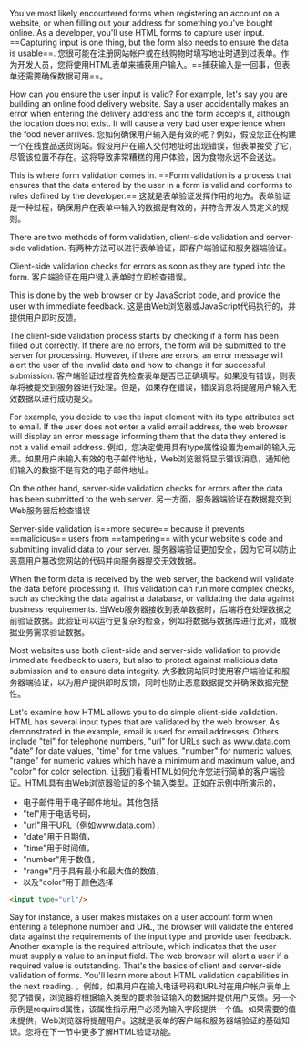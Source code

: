 You've most likely encountered forms when registering an account on a website, or when filling out your address for something you've bought online. As a developer, you'll use HTML forms to capture user input. ==Capturing input is one thing, but the form also needs to ensure the data is usable==. 
您很可能在注册网站帐户或在线购物时填写地址时遇到过表单。作为开发人员，您将使用HTML表单来捕获用户输入。==捕获输入是一回事，但表单还需要确保数据可用==。

How can you ensure the user input is valid? For example, let's say you are building an online food delivery website. Say a user accidentally makes an error when entering the delivery address and the form accepts it, although the location does not exist. It will cause a very bad user experience when the food never arrives. 
您如何确保用户输入是有效的呢？例如，假设您正在构建一个在线食品送货网站。假设用户在输入交付地址时出现错误，但表单接受了它，尽管该位置不存在。这将导致非常糟糕的用户体验，因为食物永远不会送达。

This is where form validation comes in. ==Form validation is a process that ensures that the data entered by the user in a form is valid and conforms to rules defined by the developer.== 
这就是表单验证发挥作用的地方。表单验证是一种过程，确保用户在表单中输入的数据是有效的，并符合开发人员定义的规则。

There are two methods of form validation, client-side validation and server-side validation. 
有两种方法可以进行表单验证，即客户端验证和服务器端验证。

Client-side validation checks for errors as soon as they are typed into the form. 
客户端验证在用户键入表单时立即检查错误。

This is done by the web browser or by JavaScript code, and provide the user with immediate feedback. 
这是由Web浏览器或JavaScript代码执行的，并提供用户即时反馈。

The client-side validation process starts by checking if a form has been filled out correctly. If there are no errors, the form will be submitted to the server for processing. However, if there are errors, an error message will alert the user of the invalid data and how to change it for successful submission. 
客户端验证过程首先检查表单是否已正确填写。如果没有错误，则表单将被提交到服务器进行处理。但是，如果存在错误，错误消息将提醒用户输入无效数据以进行成功提交。

For example, you decide to use the input element with its type attributes set to email. If the user does not enter a valid email address, the web browser will display an error message informing them that the data they entered is not a valid email address. 
例如，您决定使用具有type属性设置为email的输入元素。如果用户未输入有效的电子邮件地址，Web浏览器将显示错误消息，通知他们输入的数据不是有效的电子邮件地址。

On the other hand, server-side validation checks for errors after the data has been submitted to the web server. 
另一方面，服务器端验证在数据提交到Web服务器后检查错误

Server-side validation is==more secure== because it prevents ==malicious== users from ==tampering== with your website's code and submitting invalid data to your server. 
服务器端验证更加安全，因为它可以防止恶意用户篡改您网站的代码并向服务器提交无效数据。

When the form data is received by the web server, the backend will validate the data before processing it. This validation can run more complex checks, such as checking the data against a database, or validating the data against business requirements. 
当Web服务器接收到表单数据时，后端将在处理数据之前验证数据。此验证可以运行更复杂的检查，例如将数据与数据库进行比对，或根据业务需求验证数据。

Most websites use both client-side and server-side validation to provide immediate feedback to users, but also to protect against malicious data submission and to ensure data integrity. 
大多数网站同时使用客户端验证和服务器端验证，以为用户提供即时反馈，同时也防止恶意数据提交并确保数据完整性。

Let's examine how HTML allows you to do simple client-side validation. HTML has several input types that are validated by the web browser. As demonstrated in the example, email is used for email addresses. Others include "tel" for telephone numbers, "url" for URLs such as www.data.com, "date" for date values, "time" for time values, "number" for numeric values, "range" for numeric values which have a minimum and maximum value, and "color" for color selection. 
让我们看看HTML如何允许您进行简单的客户端验证。HTML具有由Web浏览器验证的多个输入类型。正如在示例中所演示的，
- 电子邮件用于电子邮件地址。其他包括
- "tel"用于电话号码，
- "url"用于URL（例如www.data.com），
- "date"用于日期值，
- "time"用于时间值，
- "number"用于数值，
- "range"用于具有最小和最大值的数值，
- 以及"color"用于颜色选择
```html
<input type="url"/>
```
Say for instance, a user makes mistakes on a user account form when entering a telephone number and URL, the browser will validate the entered data against the requirements of the input type and provide user feedback. Another example is the required attribute, which indicates that the user must supply a value to an input field. The web browser will alert a user if a required value is outstanding. That's the basics of client and server-side validation of forms. You'll learn more about HTML validation capabilities in the next reading.
。例如，如果用户在输入电话号码和URL时在用户帐户表单上犯了错误，浏览器将根据输入类型的要求验证输入的数据并提供用户反馈。另一个示例是required属性，该属性指示用户必须为输入字段提供一个值。如果需要的值未提供，Web浏览器将提醒用户。这就是表单的客户端和服务器端验证的基础知识。您将在下一节中更多了解HTML验证功能。